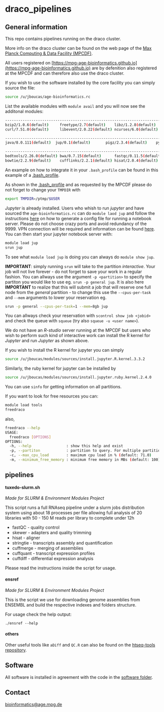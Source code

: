 # draco_pipelines

## General information

This repo contains pipelines running on the draco cluster.

More info on the draco cluster can be found on the web page of the [Max Planck Computing & Data Facility (MPCDF)](http://www.mpcdf.mpg.de/services/computing/draco).

All users registered on [https://mpg-age-bioinformatics.github.io](https://mpg-age-bioinformatics.github.io) are by defenition also registered at the MPCDF and can therefore also use the draco cluster.

If you wish to use the software installed by the core facility you can simply source the file:

```bash
source /u/jboucas/age-bioinformatics.rc
```

List the available modules with `module avail` and you will now see the additonal modules:

```bash
----------------------------------------------------------------------------------- /u/jboucas/modules/modulefiles/libs ------------------------------------------------------------------------------------
bzip2/1.0.6(default)     freetype/2.7(default)    libz/1.2.8(default)      openblas/0.2.19(default) pcre/8.39(default)
curl/7.51.0(default)     libevent/2.0.22(default) ncurses/6.0(default)     openssl/1.1.0c(default)  xz/5.2.2(default)

---------------------------------------------------------------------------------- /u/jboucas/modules/modulefiles/general ----------------------------------------------------------------------------------
java/8.0.111(default)  jup/0.1(default)       pigz/2.3.4(default)    python/2.7.12(default) rlang/3.3.2(default)   tmux/2.3(default)      tools/0.1(default)

------------------------------------------------------------------------------ /u/jboucas/modules/modulefiles/bioinformatics -------------------------------------------------------------------------------
bedtools/2.26.0(default) bwa/0.7.15(default)      fastqc/0.11.5(default)   samtools/1.3.1(default)  star/2.5.2b(default)     tophat/2.1.1(default)
bowtie/2.2.9(default)    cufflinks/2.2.1(default) hisat/2.0.4(default)     skewer/0.2.2(default)    stringtie/1.3.0(default)
```

An example on how to integrate it in your `.bash_profile` can be found in this example of a [.bash_profile](software/bash_profile).

As shown in the [.bash_profile](software/bash_profile) and as requested by the MPCDF please do not forget to change your `TMPDIR` with 
```bash
export TMPDIR=/ptmp/$USER
```

*Jupyter* is already installed. Users who whish to run *jupyter* and have sourced the `age-bioinformatics.rc` can do `module laod jup` and follow the instructions [here](http://jupyter-notebook.readthedocs.io/en/latest/public_server.html)  on how to generate a config file for running a notebook server. Please do not choose crazy ports and avoid redundancy of the 9999. VPN connection will be required and information can be found [here](https://www.mpcdf.mpg.de/services/network/vpn). You can then start your jupyter notebook server with:

```bash
module load jup
srun jup
```
To see what `module load jup` is doing you can always do `module show jup`.

**IMPORTANT**: simply running `srun` will take to the partition *interactive*. Your job will not live forever - do not forget to save your work in a regular fashion. You can allways use the argument `-p <partition>` to specify the partiton you would like to use eg. `srun -p general jup`. It is also here **IMPORTANT** to realize that this will submit a job that will reserve one full node from the *general*  partition - to change this use the `--cpus-per-task` and `--mem` arguments to lower your reservation eg. 
```bash
srun -p general --cpus-per-task=1 --mem=8gb jup
```
You can allways check your reservation with `scontrol show job <jobid>` and check the queue with `squeue` (try also `squeue -u <user name>`).

We do not have an *R-studio* server running at the MPCDF but users who wish to perform such kind of interactive work can install the R kernel for *Jupyter* and run *Jupyter* as shown above.

If you wish to install the R kernel for jupyter you can simply 
```bash
source /u/jboucas/modules/sources/install.jupyter.R.kernel.3.3.2
```

Similarly, the ruby kernel for jupyter can be installed by 
```bash
source /u/jboucas/modules/sources/install.jupyter.ruby.kernel.2.4.0
```

You can use `sinfo` for getting information on all partitions.

If you want to look for free resources you can:

```bash
module load tools
freedraco
```
also,

```bash
freedraco --help
USAGE:
  freedraco [OPTIONS]
OPTIONS:
  -h, --help                : show this help and exist
  -p, --partiton            : partition to query. For multiple partitions use eg. '(general|viz)'.
  -c, --max_cpu_load        : maximum cpu load in % (default: 71.0)
  -m, --minimum_free_memory : minimum free memory in MBs (default: 100)
```

## pipelines

#### tuxedo-slurm.sh

*Made for SLURM & Environment Modules Project*

This script runs a full RNAseq pipeline under a slurm jobs distribution system 
using about 18 processes per file allowing full analysis of 20 libraries with 
50 - 150 M reads per library to complete under 12h 

* fastQC - quality control 
* skewer - adapters and quality trimming 
* hisat - aligner 
* stringtie - transcripts assembly and quantification 
* cuffmerge - merging of assemblies 
* cuffquant - transcript expression profiles 
* cuffdiff - differential expression analysis 

Please read the instructions inside the script for usage.

#### ensref

*Made for SLURM & Environment Modules Project*

This is the script we use for downloading genome assemblies from ENSEMBL and 
build the respective indexes and folders structure. 
 
For usage check the help output: 
```
./ensref --help
```

#### others

Other useful tools like `aDiff` and `QC.R` can also be found on the [htseq-tools repository](https://github.com/mpg-age-bioinformatics/htseq-tools).

## Software

All software is installed in agreement with the code in the [software folder](software).



## Contact

bioinformatics@age.mpg.de

